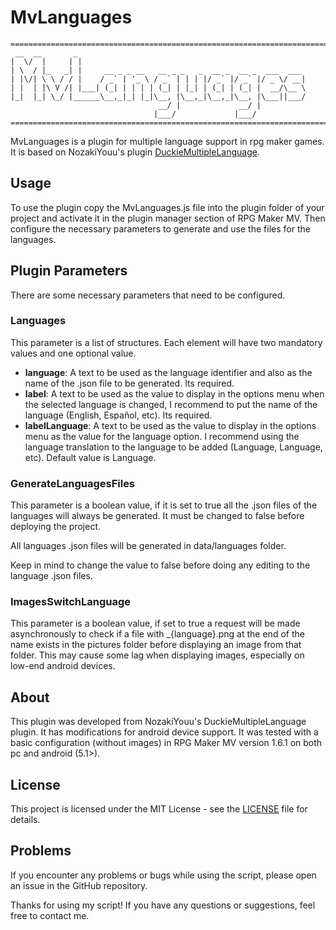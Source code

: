 # MvLanguages

```
============================================================================
 __  __       _
|  \/  |     | |
| \  / |_   _| |     __ _ _ __   __ _ _   _  __ _  __ _  ___  ___
| |\/| \ \ / / |    / _` | '_ \ / _` | | | |/ _` |/ _` |/ _ \/ __|
| |  | |\ V /| |___| (_| | | | | (_| | |_| | (_| | (_| |  __/\__ \
|_|  |_| \_/ |______\__,_|_| |_|\__, |\__,_|\__,_|\__, |\___||___/
                                 __/ |             __/ |
                                |___/             |___/
============================================================================
```

MvLanguages is a plugin for multiple language support in rpg maker games. It is based on NozakiYouu's plugin [DuckieMultipleLanguage](https://github.com/NozakiYuu/DuckieMultipleLanguage).

## Usage

To use the plugin copy the MvLanguages.js file into the plugin folder of your project and activate it in the plugin manager section of RPG Maker MV. 
Then configure the necessary parameters to generate and use the files for the languages.

## Plugin Parameters

There are some necessary parameters that need to be configured.

### Languages 
This parameter is a list of structures. Each element will have two mandatory values and one optional value.
* **language**: A text to be used as the language identifier and also as the name of the .json file to be generated. Its required.
* **label**: A text to be used as the value to display in the options menu when the selected language is changed, I recommend to put the name of the language (English, Español, etc). Its required.
* **labelLanguage**: A text to be used as the value to display in the options menu as the value for the language option. I recommend using the language translation to the language to be added (Language, Language, etc). Default value is Language.

### GenerateLanguagesFiles

This parameter is a boolean value, if it is set to true all the .json files of the languages will always be generated. It must be changed to false before deploying the project.

All languages .json files will be generated in data/languages folder.

Keep in mind to change the value to false before doing any editing to the language .json files.

### ImagesSwitchLanguage

This parameter is a boolean value, if set to true a request will be made asynchronously to check if a file with _{language}.png at the end of the name exists in the pictures folder before displaying an image from that folder.
This may cause some lag when displaying images, especially on low-end android devices.


## About

This plugin was developed from NozakiYouu's DuckieMultipleLanguage plugin. It has modifications for android device support. It was tested with a basic configuration (without images) in RPG Maker MV version 1.6.1 on both pc and android (5.1>).

## License

This project is licensed under the MIT License - see the [LICENSE](LICENSE) file for details.

## Problems

If you encounter any problems or bugs while using the script, please open an issue in the GitHub repository.

Thanks for using my script! If you have any questions or suggestions, feel free to contact me.